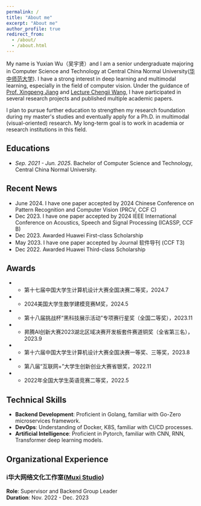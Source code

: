 ```yaml
---
permalink: /
title: "About me"
excerpt: "About me"
author_profile: true
redirect_from: 
  - /about/
  - /about.html
---
```

My name is Yuxian Wu（吴宇贤）and I am a senior undergraduate majoring in Computer Science and Technology at Central China Normal University([华中师范大学](https://www.ccnu.edu.cn/)). I have a strong interest in deep learning and multimodal learning, especially in the field of computer vision. Under the guidance of [Prof. Xingpeng Jiang](http://cs.ccnu.edu.cn/info/1097/2097.htm) and [Lecture Chengji Wang](http://cs.ccnu.edu.cn/info/1097/2753.htm), I have participated in several research projects and published multiple academic papers.

I plan to pursue further education to strengthen my research foundation during my master's studies and eventually apply for a Ph.D. in multimodal (visual-oriented) research. My long-term goal is to work in academia or research institutions in this field.

## Educations

* *Sep. 2021 - Jun. 2025*. Bachelor of Computer Science and Technology, Central China Normal University.


## Recent News

* June 2024. I have one paper accepted by 2024 Chinese Conference on Pattern Recognition and Computer Vision (PRCV, CCF C)
* Dec 2023. I have one paper accepted by 2024 IEEE International Conference on Acoustics, Speech and Signal Processing (ICASSP, CCF B)
* Dec 2023. Awarded Huawei First-class Scholarship
* May 2023. I have one paper accepted by  Journal 软件导刊 (CCF T3)
* Dec 2022. Awarded Huawei Third-class Scholarship

## Awards 

* * 第十七届中国大学生计算机设计大赛全国决赛二等奖，2024.7
* * 2024美国大学生数学建模竞赛M奖，2024.5
* * 第十八届挑战杯“黑科技展示活动”专项赛行星奖（全国二等奖），2023.11
* * 昇腾AI创新大赛2023湖北区域决赛开发板套件赛道铜奖（全省第三名），2023.9
* * 第十六届中国大学生计算机设计大赛全国决赛一等奖、三等奖，2023.8
* * 第八届“互联网+”大学生创新创业大赛省银奖，2022.11
* * 2022年全国大学生英语竞赛二等奖，2022.5



## Technical Skills

* **Backend Development**: Proficient in Golang, familiar with Go-Zero microservices framework.
* **DevOps**: Understanding of Docker, K8S, familiar with CI/CD processes.
* **Artificial Intelligence**: Proficient in Pytorch, familiar with CNN, RNN, Transformer deep learning models.

## Organizational Experience

### i华大网络文化工作室([Muxi Studio](https://muxi-tech.xyz/))
**Role**: Supervisor and Backend Group Leader  
**Duration**: Nov. 2022 - Dec. 2023







